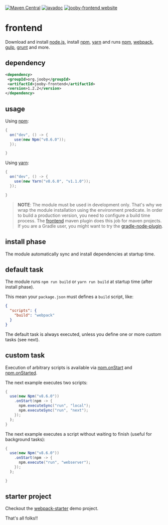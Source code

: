 [![Maven Central](https://maven-badges.herokuapp.com/maven-central/org.jooby/jooby-frontend/badge.svg)](https://maven-badges.herokuapp.com/maven-central/org.jooby/jooby-frontend)
[![javadoc](https://javadoc.io/badge/org.jooby/jooby-frontend.svg)](https://javadoc.io/doc/org.jooby/jooby-frontend/1.2.2)
[![jooby-frontend website](https://img.shields.io/badge/jooby-frontend-brightgreen.svg)](http://jooby.org/doc/frontend)
# frontend

Download and install <a href="https://nodejs.org">node.js</a>, install <a href="https://www.npmjs.com">npm</a>, <a href="https://yarnpkg.com">yarn</a> and 
runs <a href="https://www.npmjs.com">npm</a>, <a href="https://webpack.js.org">webpack</a>, <a href="https://gulpjs.com">gulp</a>, <a href="https://gruntjs.com">grunt</a> and more.

## dependency

```xml
<dependency>
 <groupId>org.jooby</groupId>
 <artifactId>jooby-frontend</artifactId>
 <version>1.2.2</version>
</dependency>
```

## usage

Using <a href="https://www.npmjs.com">npm</a>:

```java
{
  on("dev", () -> {
    use(new Npm("v8.6.0"));
  });

}
```

Using <a href="https://yarnpkg.com">yarn</a>:

```java
{
  on("dev", () -> {
    use(new Yarn("v8.6.0", "v1.1.0"));
  });

}
```

> **NOTE**: The module must be used in development only. That's why we wrap the module installation using the environment predicate. In order to build a production version, you need to configure a build time process. The <a href="https://github.com/eirslett/frontend-maven-plugin">frontend</a> maven plugin does this job for maven projects. If you are a Gradle user, you might want to try the <a href="https://github.com/srs/gradle-node-plugin">gradle-node-plugin</a>.

## install phase

The module automatically sync and install dependencies at startup time.

## default task

The module runs ```npm run build``` or ```yarn run build``` at startup time (after install phase).

This mean your ```package.json``` must defines a ```build``` script, like:

```json
{
  "scripts": {
    "build": "webpack"
  }
}
```

The default task is always executed, unless you define one or more custom tasks (see next).

## custom task

Execution of arbitrary scripts is available via [npm.onStart](/apidocs/org/jooby/frontend/Frontend.html#onStart-org.jooby.funzy.Throwing.Consumer-) and [npm.onStarted](/apidocs/org/jooby/frontend/Frontend.html#onStarted-org.jooby.funzy.Throwing.Consumer-).

The next example executes two scripts:

```java
{
  use(new Npm("v8.6.0"))
    .onStart(npm -> {
      npm.executeSync("run", "local");
      npm.executeSync("run", "next");
    });
  );
}
```

The next example executes a script without waiting to finish (useful for background tasks):

```java
{
  use(new Npm("v8.6.0"))
    .onStart(npm -> {
      npm.execute("run", "webserver");
    });
  );

}
```

## starter project

Checkout the [webpack-starter](https://github.com/jooby-project/webpack-starter) demo project.

That's all folks!!
